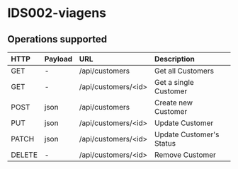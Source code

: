 # IDS002-viagens

## Operations supported

| HTTP | Payload | URL | Description
| :--- | :--- | :--- | :---
| GET | - | /api/customers | Get all Customers
| GET | - | /api/customers/\<id\> | Get a single Customer
| POST | json | /api/customers | Create new Customer
| PUT | json | /api/customers/\<id\> | Update Customer
| PATCH | json | /api/customers/\<id\> | Update Customer's Status
| DELETE | - | /api/customers/\<id\> | Remove Customer
